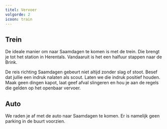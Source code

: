 ```yaml
---
titel: Vervoer
volgorde: 2
icoon: train
---
```


## Trein

De ideale manier om naar Saamdagen te komen is met de trein. Die brengt je tot het station in Herentals. Vandaaruit is het een halfuur stappen naar de Brink.  

De reis richting Saamdagen gebeurt niet altijd zonder slag of stoot. Besef dat jullie een indruk nalaten als scout. Laten we die indruk positief houden. Maak geen dingen kapot, laat geef afval slingeren en hou je aan de regels die gelden op het openbaar vervoer.

## Auto

We raden je af met de auto naar Saamdagen te komen. Er is namelijk geen parking in de buurt voorzien.

